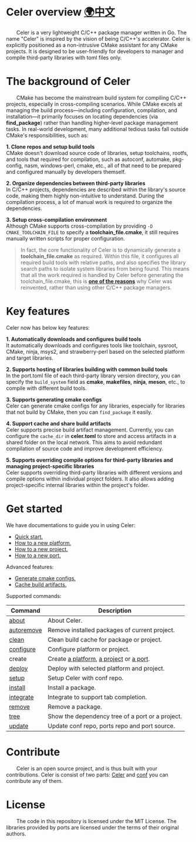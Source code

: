 # Celer overview [🌍中文](../zh-CH/README.md)

&emsp;&emsp;Celer is a very lightweight C/C++ package manager written in Go. The name "Celer" is inspired by the vision of being C/C++'s accelerator. Celer is explicitly positioned as a non-intrusive CMake assistant for any CMake projects. It is designed to be user-friendly for developers to manager and compile third-party libraries with toml files only.

# The background of Celer

&emsp;&emsp;CMake has become the mainstream build system for compiling C/C++ projects, especially in cross-compiling scenarios. While CMake excels at managing the build process—including configuration, compilation, and installation—it primarily focuses on locating dependencies (via **find_package**) rather than handling higher-level package management tasks. In real-world development, many additional tedious tasks fall outside CMake's responsibilities, such as:

**1. Clone repos and setup build tools**  
CMake doesn't download source code of libraries, setup toolchains, rootfs, and tools that required for compilation, such as autoconf, automake, pkg-config, nasm, windows-perl, cmake, etc., all of that need to be prepared and configured manually by developers themself.

**2. Organize dependencies between third-party libraries**  
In C/C++ projects, dependencies are described within the library's source code, making them highly non-intuitive to understand. During the compilation process, a lot of manual work is required to organize the dependencies.

**3. Setup cross-compilation environment**  
Although CMake supports cross-compilation by providing `-D CMAKE_TOOLCHAIN_FILE` to specify a **toolchain_file.cmake**, it still requires manually written scripts for proper configuration.

>In fact, the core functionality of Celer is to dynamically generate a **toolchain_file.cmake** as required. Within this file, it configures all required build tools with relative paths, and also specifies the library search paths to isolate system libraries from being found. This means that all the work required  is handled by Celer before generating the toolchain_file.cmake, this is [**one of the reasons**](./why_reinvent_celer.md) why Celer was reinvented, rather than using other C/C++ package managers.

# Key features

Celer now has below key features:

**1. Automatically downloads and configures build tools**  
It automatically downloads and configures tools like toolchain, sysroot, CMake, ninja, msys2, and strawberry-perl based on the selected platform and target libraries.

**2. Supports hosting of libraries building with common build tools**  
In the port.toml file of each third-party library version directory, you can specify the `build_system` field as **cmake**, **makefiles**, **ninja**, **meson**, etc., to compile with different build tools.

**3. Supports generating cmake configs**  
Celer can generate cmake configs for any libraries, especially for libraries that not build by CMake, then you can `find_package` it easily.

**4. Support cache and share build artifacts**  
Celer supports precise build artifact management. Currently, you can configure the `cache_dir` in **celer.toml** to store and access artifacts in a shared folder on the local network. This aims to avoid redundant compilation of source code and improve development efficiency.

**5. Supports overriding compile options for third-party libraries and managing project-specific libraries**  
Celer supports overriding third-party libraries with different versions and compile options within individual project folders. It also allows adding project-specific internal libraries within the project's folder.

# Get started

We have documentations to guide you in using Celer:

- [Quick start.](./quick_start.md)
- [How to a new platform.](./config_add_platform.md)
- [How to a new project.](./config_add_project.md)
- [How to a new port.](./config_add_port.md)

Advanced features:

- [Generate cmake configs.](./config_generate_cmake_config.md)
- [Cache build artifacts.](./config_cache_management.md)

Supported commands:

| Command                               | Description                                                                   |
| ------------------------------------- | ----------------------------------------------------------------------------- |
| [about](./cmd_about.md)               | About Celer.                                                                  |
| [autoremove](./cmd_autoremove.md)     | Remove installed packages of current project.                                 |
| [clean](./cmd_clean.md)               | Clean build cache for package or project.                                     |
| [configure](./quick_start.md#4-configure-platform-or-project) | Configure platform or project.                        |
| create                                | Create [a platform](./config_add_platform.md), [a project](./config_add_project.md) or [a port](./config_add_port.md). |
| [deploy](./cmd_deploy.md)             | Deploy with selected platform and project.                                    |
| [setup](./quick_start.md#3-setup-conf)| Setup Celer with conf repo.                                                   |
| [install](./cmd_install.md)           | Install a package.                                                            |
| [integrate](./cmd_integrate.md)       | Integrate to support tab completion.                                          |
| [remove](./cmd_remove.md)             | Remove a package.                                                             |
| [tree](./cmd_tree.md)                 | Show the dependency tree of a port or a project.                              |
| [update](./cmd_update.md)             | Update conf repo, ports repo and port source.                                 |

# Contribute

&emsp;&emsp;Celer is an open source project, and is thus built with your contributions. Celer is consist of two parts: [Celer](https://github.com/celer-pkg/celer.git) and [conf](https://github.com/celer-pkg/ports.git) you can contribute any of them.

# License

&emsp;&emsp;The code in this repository is licensed under the MIT License. The libraries provided by ports are licensed under the terms of their original authors.
